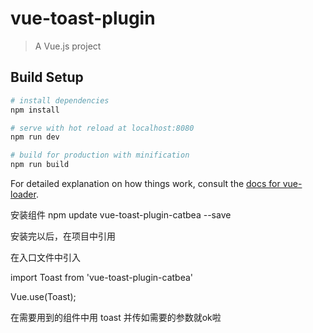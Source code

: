 # vue-toast-plugin

> A Vue.js project

## Build Setup

``` bash
# install dependencies
npm install

# serve with hot reload at localhost:8080
npm run dev

# build for production with minification
npm run build
```

For detailed explanation on how things work, consult the [docs for vue-loader](http://vuejs.github.io/vue-loader).

安装组件  npm update vue-toast-plugin-catbea --save

安装完以后，在项目中引用

在入口文件中引入

import Toast from 'vue-toast-plugin-catbea'

Vue.use(Toast);

在需要用到的组件中用 toast 并传如需要的参数就ok啦

